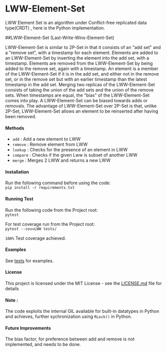 # LWW-Element-Set

LWW Element Set is an algorithm under Conflict-free replicated data type(CRDT) , here is the Python implementation.

##LWW-Element-Set (Last-Write-Wins-Element-Set)

LWW-Element-Set is similar to 2P-Set in that it consists of an "add set" and a "remove set", with a timestamp for each element. Elements are added to an LWW-Element-Set by inserting the element into the add set, with a timestamp. Elements are removed from the LWW-Element-Set by being added to the remove set, again with a timestamp. An element is a member of the LWW-Element-Set if it is in the add set, and either not in the remove set, or in the remove set but with an earlier timestamp than the latest timestamp in the add set. Merging two replicas of the LWW-Element-Set consists of taking the union of the add sets and the union of the remove sets. When timestamps are equal, the "bias" of the LWW-Element-Set comes into play. A LWW-Element-Set can be biased towards adds or removals. The advantage of LWW-Element-Set over 2P-Set is that, unlike 2P-Set, LWW-Element-Set allows an element to be reinserted after having been removed.

#### Methods

* `add` : Add a new element to LWW
* `remove` : Remove element from LWW
* `lookup` : Checks for the presence of an element in LWW
* `compare` : Checks if the given Lww is subset of another LWW
* `merge` : Merges 2 LWW and returns a new LWW

#### Installation

Run the following command before using the code: <br />
`pip install -r requirements.txt`

#### Running Test

Run the following code from the Project root: <br />
`pytest`<br />

For test coverage run from the Project root: <br />
`pytest --cov=LWW tests/`

`100%` Test coverage achieved.

#### Examples

See [tests](tests) for examples.

#### License

This project is licensed under the MIT License - see the [LICENSE.md](LICENSE) file for details

#### Note : 

The code exploits the internal GIL available for built-in datatypes in Python and achieves,
further sychronization using `RLock()` in Python. 

 #### Future Improvements
 
 The bias factor, for preference between add and remove is not implemented, and needs to be done.